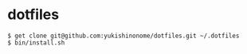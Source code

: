 # dotfiles

```
$ get clone git@github.com:yukishinonome/dotfiles.git ~/.dotfiles
$ bin/install.sh
```
